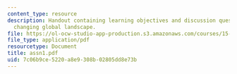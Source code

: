 ```yaml
---
content_type: resource
description: Handout containing learning objectives and discussion questions on the
  changing global landscape.
file: https://ol-ocw-studio-app-production.s3.amazonaws.com/courses/15-220-global-strategy-and-organization-spring-2008/7c06b9ce5220a8e9308b02805dd8e73b_assn1.pdf
file_type: application/pdf
resourcetype: Document
title: assn1.pdf
uid: 7c06b9ce-5220-a8e9-308b-02805dd8e73b
---
```

